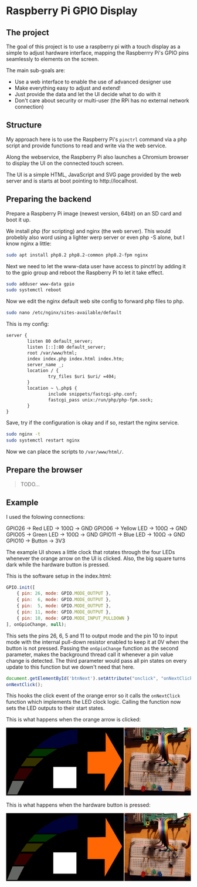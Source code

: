 # Raspberry Pi GPIO Display

## The project

The goal of this project is to use a raspberry pi with a touch display as a simple to adjust hardware interface, mapping the Raspberrry Pi's GPIO pins seamlessly to elements on the screen.

The main sub-goals are:
- Use a web interface to enable the use of advanced designer use
- Make everything easy to adjust and extend!
- Just provide the data and let the UI decide what to do with it
- Don't care about security or multi-user (the RPi has no external network connection)

## Structure

My approach here is to use the Raspberry Pi's `pinctrl` command via a php script and provide functions to read and write via the web service. 

Along the webservice, the Raspberry Pi also launches a Chromium browser to display the UI on the connected touch screen.

The UI is a simple HTML, JavaScript and SVG page provided by the web server and is starts at boot pointing to http://localhost.

## Preparing the backend

Prepare a Raspberry Pi image (newest version, 64bit) on an SD card and boot it up.

We install php (for scripting) and nginx (the web server). This would probebly also word using a lighter werp server or even php -S alone, but I know nginx a little:

```bash
sudo apt install php8.2 php8.2-common php8.2-fpm nginx
```

Next we need to let the www-data user have access to pinctrl by adding it to the gpio group and reboot the Raspberry Pi to let it take effect.

```bash
sudo adduser www-data gpio
sudo systemctl reboot
```

Now we edit the nginx default web site config to forward php files to php.

```bash
sudo nano /etc/nginx/sites-available/default
```

This is my config:

```
server {
        listen 80 default_server;
        listen [::]:80 default_server;
        root /var/www/html;
        index index.php index.html index.htm;
        server_name _;
        location / {
                try_files $uri $uri/ =404;
        }
        location ~ \.php$ {
                include snippets/fastcgi-php.conf;
                fastcgi_pass unix:/run/php/php-fpm.sock;
        }
}
```

Save, try if the configuration is okay and if so, restart the nginx service.

```bash
sudo nginx -t
sudo systemctl restart nginx
```

Now we can place the scripts to `/var/www/html/`.


## Prepare the browser

> TODO...


## Example

I used the folowing connections:

GPIO26 -> Red LED -> 100Ω -> GND
GPIO06 -> Yellow LED -> 100Ω -> GND
GPIO05 -> Green LED -> 100Ω -> GND
GPIO11 -> Blue LED -> 100Ω -> GND
GPIO10 -> Button -> 3V3

The example UI shows a little clock that rotates through the four LEDs whenever the orange arrow on the UI is clicked. Also, the big square turns dark while the hardware button is pressed.

This is the software setup in the index.html:

```js
GPIO.init([
    { pin: 26, mode: GPIO.MODE_OUTPUT },
    { pin:  6, mode: GPIO.MODE_OUTPUT },
    { pin:  5, mode: GPIO.MODE_OUTPUT },
    { pin: 11, mode: GPIO.MODE_OUTPUT },
    { pin: 10, mode: GPIO.MODE_INPUT_PULLDOWN }
], onGpioChange, null);
```

This sets the pins 26, 6, 5 and 11 to output mode and the pin 10 to input mode with the internal pull-down resistor enabled to keep it at 0V when the button is not pressed. Passing the `onGpioChange` function as the second parameter, makes the background thread call it whenever a pin value change is detected. The third parameter would pass all pin states on every update to this function but we down't need that here.

```js
document.getElementById('btnNext').setAttribute("onclick", "onNextClick();");
onNextClick();
```

This hooks the click event of the orange error so it calls the `onNextClick` function which implements the LED clock logic. Calling the function now sets the LED outputs to their start states.

This is what happens when the orange arrow is clicked:

![LED clock animation](img/pinNr.gif)

This is what happens when the hardware button is pressed:

![Button state animation](img/btn10.gif)
